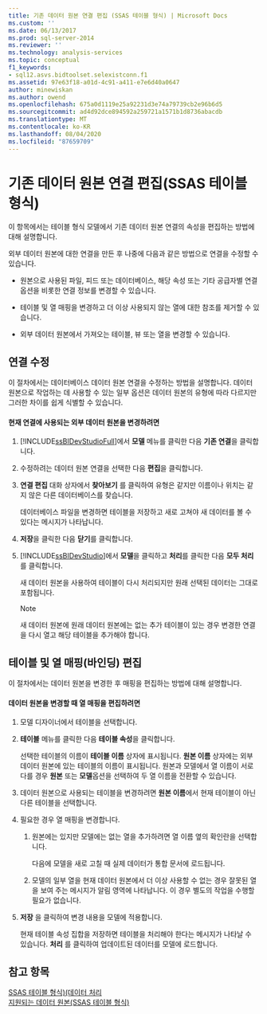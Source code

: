 ```yaml
---
title: 기존 데이터 원본 연결 편집 (SSAS 테이블 형식) | Microsoft Docs
ms.custom: ''
ms.date: 06/13/2017
ms.prod: sql-server-2014
ms.reviewer: ''
ms.technology: analysis-services
ms.topic: conceptual
f1_keywords:
- sql12.asvs.bidtoolset.selexistconn.f1
ms.assetid: 97e63f18-a01d-4c91-a411-e7e6d40a0647
author: minewiskan
ms.author: owend
ms.openlocfilehash: 675a0d1119e25a92231d3e74a79739cb2e96b6d5
ms.sourcegitcommit: ad4d92dce894592a259721a1571b1d8736abacdb
ms.translationtype: MT
ms.contentlocale: ko-KR
ms.lasthandoff: 08/04/2020
ms.locfileid: "87659709"
---
```

# <a name="edit-an-existing-data-source-connection-ssas-tabular"></a>기존 데이터 원본 연결 편집(SSAS 테이블 형식)
  이 항목에서는 테이블 형식 모델에서 기존 데이터 원본 연결의 속성을 편집하는 방법에 대해 설명합니다.  
  
 외부 데이터 원본에 대한 연결을 만든 후 나중에 다음과 같은 방법으로 연결을 수정할 수 있습니다.  
  
-   원본으로 사용된 파일, 피드 또는 데이터베이스, 해당 속성 또는 기타 공급자별 연결 옵션을 비롯한 연결 정보를 변경할 수 있습니다.  
  
-   테이블 및 열 매핑을 변경하고 더 이상 사용되지 않는 열에 대한 참조를 제거할 수 있습니다.  
  
-   외부 데이터 원본에서 가져오는 테이블, 뷰 또는 열을 변경할 수 있습니다.  
  
## <a name="modify-a-connection"></a>연결 수정  
 이 절차에서는 데이터베이스 데이터 원본 연결을 수정하는 방법을 설명합니다. 데이터 원본으로 작업하는 데 사용할 수 있는 일부 옵션은 데이터 원본의 유형에 따라 다르지만 그러한 차이를 쉽게 식별할 수 있습니다.  
  
#### <a name="to-change-the-external-data-source-used-by-a-current-connection"></a>현재 연결에 사용되는 외부 데이터 원본을 변경하려면  
  
1.  [!INCLUDE[ssBIDevStudioFull](../includes/ssbidevstudiofull-md.md)]에서 **모델** 메뉴를 클릭한 다음 **기존 연결**을 클릭합니다.  
  
2.  수정하려는 데이터 원본 연결을 선택한 다음 **편집**을 클릭합니다.  
  
3.  **연결 편집** 대화 상자에서 **찾아보기** 를 클릭하여 유형은 같지만 이름이나 위치는 같지 않은 다른 데이터베이스를 찾습니다.  
  
     데이터베이스 파일을 변경하면 테이블을 저장하고 새로 고쳐야 새 데이터를 볼 수 있다는 메시지가 나타납니다.  
  
4.  **저장**을 클릭한 다음 **닫기**를 클릭합니다.  
  
5.  [!INCLUDE[ssBIDevStudio](../includes/ssbidevstudio-md.md)]에서 **모델**을 클릭하고 **처리**를 클릭한 다음 **모두 처리**를 클릭합니다.  
  
     새 데이터 원본을 사용하여 테이블이 다시 처리되지만 원래 선택된 데이터는 그대로 포함됩니다.  
  
    > [!NOTE]  
    >  새 데이터 원본에 원래 데이터 원본에는 없는 추가 테이블이 있는 경우 변경한 연결을 다시 열고 해당 테이블을 추가해야 합니다.  
  
## <a name="edit-table-and-column-mappings-bindings"></a>테이블 및 열 매핑(바인딩) 편집  
 이 절차에서는 데이터 원본을 변경한 후 매핑을 편집하는 방법에 대해 설명합니다.  
  
#### <a name="to-edit-column-mappings-when-a-data-source-changes"></a>데이터 원본을 변경할 때 열 매핑을 편집하려면  
  
1.  모델 디자이너에서 테이블을 선택합니다.  
  
2.  **테이블** 메뉴를 클릭한 다음 **테이블 속성**을 클릭합니다.  
  
     선택한 테이블의 이름이 **테이블 이름** 상자에 표시됩니다. **원본 이름** 상자에는 외부 데이터 원본에 있는 테이블의 이름이 표시됩니다. 원본과 모델에서 열 이름이 서로 다를 경우 **원본** 또는 **모델**옵션을 선택하여 두 열 이름을 전환할 수 있습니다.  
  
3.  데이터 원본으로 사용되는 테이블을 변경하려면 **원본 이름**에서 현재 테이블이 아닌 다른 테이블을 선택합니다.  
  
4.  필요한 경우 열 매핑을 변경합니다.  
  
    1.  원본에는 있지만 모델에는 없는 열을 추가하려면 열 이름 옆의 확인란을 선택합니다.  
  
         다음에 모델을 새로 고칠 때 실제 데이터가 통합 문서에 로드됩니다.  
  
    2.  모델의 일부 열을 현재 데이터 원본에서 더 이상 사용할 수 없는 경우 잘못된 열을 보여 주는 메시지가 알림 영역에 나타납니다. 이 경우 별도의 작업을 수행할 필요가 없습니다.  
  
5.  **저장** 을 클릭하여 변경 내용을 모델에 적용합니다.  
  
     현재 테이블 속성 집합을 저장하면 테이블을 처리해야 한다는 메시지가 나타날 수 있습니다. **처리** 를 클릭하여 업데이트된 데이터를 모델에 로드합니다.  
  
## <a name="see-also"></a>참고 항목  
 [SSAS 테이블 형식&#41;&#40;데이터 처리](process-data-ssas-tabular.md)   
 [지원되는 데이터 원본&#40;SSAS 테이블 형식&#41;](tabular-models/data-sources-supported-ssas-tabular.md)  
  
  
